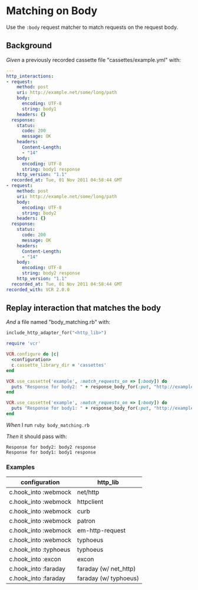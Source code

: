 # Matching on Body

Use the `:body` request matcher to match requests on the request body.

## Background

_Given_ a previously recorded cassette file "cassettes/example.yml" with:

```yaml
--- 
http_interactions: 
- request: 
    method: post
    uri: http://example.net/some/long/path
    body: 
      encoding: UTF-8
      string: body1
    headers: {}
  response: 
    status: 
      code: 200
      message: OK
    headers: 
      Content-Length: 
      - "14"
    body: 
      encoding: UTF-8
      string: body1 response
    http_version: "1.1"
  recorded_at: Tue, 01 Nov 2011 04:58:44 GMT
- request: 
    method: post
    uri: http://example.net/some/long/path
    body: 
      encoding: UTF-8
      string: body2
    headers: {}
  response: 
    status: 
      code: 200
      message: OK
    headers: 
      Content-Length: 
      - "14"
    body: 
      encoding: UTF-8
      string: body2 response
    http_version: "1.1"
  recorded_at: Tue, 01 Nov 2011 04:58:44 GMT
recorded_with: VCR 2.0.0
```

## Replay interaction that matches the body

_And_ a file named "body_matching.rb" with:

```ruby
include_http_adapter_for("<http_lib>")

require 'vcr'

VCR.configure do |c|
  <configuration>
  c.cassette_library_dir = 'cassettes'
end

VCR.use_cassette('example', :match_requests_on => [:body]) do
  puts "Response for body2: " + response_body_for(:put, "http://example.com/", "body2")
end

VCR.use_cassette('example', :match_requests_on => [:body]) do
  puts "Response for body1: " + response_body_for(:put, "http://example.com/", "body1")
end
```

_When_ I run `ruby body_matching.rb`

_Then_ it should pass with:

```
Response for body2: body2 response
Response for body1: body1 response
```

### Examples

| configuration         | http_lib              |
|-----------------------|-----------------------|
| c.hook_into :webmock  | net/http              |
| c.hook_into :webmock  | httpclient            |
| c.hook_into :webmock  | curb                  |
| c.hook_into :webmock  | patron                |
| c.hook_into :webmock  | em-http-request       |
| c.hook_into :webmock  | typhoeus              |
| c.hook_into :typhoeus | typhoeus              |
| c.hook_into :excon    | excon                 |
| c.hook_into :faraday  | faraday (w/ net_http) |
| c.hook_into :faraday  | faraday (w/ typhoeus) |

